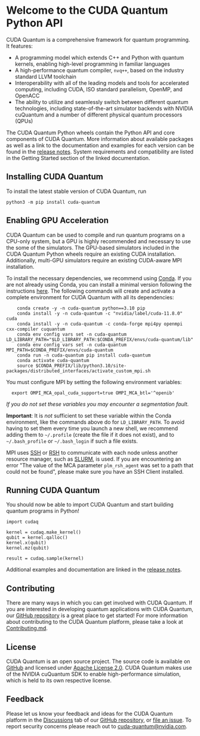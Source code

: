 # Welcome to the CUDA Quantum Python API

CUDA Quantum is a comprehensive framework for quantum programming. It features:

- A programming model which extends C++ and Python with quantum kernels,
  enabling high-level programming in familiar languages
- A high-performance quantum compiler, `nvq++`, based on the industry standard
  LLVM toolchain
- Interoperability with all of the leading models and tools for accelerated
computing, including CUDA, ISO standard parallelism, OpenMP, and OpenACC
- The ability to utilize and seamlessly switch between different quantum
  technologies, including state-of-the-art simulator backends with NVIDIA
  cuQuantum and a number of different physical quantum processors (QPUs)

The CUDA Quantum Python wheels contain the Python API and core components of
CUDA Quantum. More information about available packages as well as a link to the
documentation and examples for each version can be found in the [release
notes][cudaq_docs_releases]. System requirements and compatibility are listed in
the Getting Started section of the linked documentation.

[cudaq_docs_releases]:
    https://nvidia.github.io/cuda-quantum/latest/releases.html

## Installing CUDA Quantum

To install the latest stable version of CUDA Quantum, run

```console
python3 -m pip install cuda-quantum
```

## Enabling GPU Acceleration

CUDA Quantum can be used to compile and run quantum programs on a CPU-only
system, but a GPU is highly recommended and necessary to use the some of the
simulators. The GPU-based simulators included in the CUDA Quantum Python wheels
require an existing CUDA installation. Additionally, multi-GPU simulators
require an existing CUDA-aware MPI installation.

To install the necessary dependencies, we recommend using
[Conda](https://docs.conda.io/en/latest/). If you are not already using Conda,
you can install a minimal version following the instructions
[here](https://docs.conda.io/projects/miniconda/en/latest/index.html). The
following commands will create and activate a complete environment for CUDA
Quantum with all its dependencies:

[//]: # (Begin conda install)

```console
    conda create -y -n cuda-quantum python==3.10 pip
    conda install -y -n cuda-quantum -c "nvidia/label/cuda-11.8.0" cuda
    conda install -y -n cuda-quantum -c conda-forge mpi4py openmpi cxx-compiler cuquantum
    conda env config vars set -n cuda-quantum LD_LIBRARY_PATH="$LD_LIBRARY_PATH:$CONDA_PREFIX/envs/cuda-quantum/lib"
    conda env config vars set -n cuda-quantum MPI_PATH=$CONDA_PREFIX/envs/cuda-quantum
    conda run -n cuda-quantum pip install cuda-quantum
    conda activate cuda-quantum
    source $CONDA_PREFIX/lib/python3.10/site-packages/distributed_interfaces/activate_custom_mpi.sh
```

[//]: # (End conda install)

You must configure MPI by setting the following environment variables:

[//]: # (Begin ompi setup)

```console
  export OMPI_MCA_opal_cuda_support=true OMPI_MCA_btl='^openib'
```

[//]: # (End ompi setup)

*If you do not set these variables you may encounter a segmentation fault.*

**Important**: It is *not* sufficient to set these variable within the Conda
environment, like the commands above do for `LD_LIBRARY_PATH`. To avoid having
to set them every time you launch a new shell, we recommend adding them to
`~/.profile` (create the file if it does not exist), and to `~/.bash_profile` or
`~/.bash_login` if such a file exists.

MPI uses [SSH](https://en.wikipedia.org/wiki/Secure_Shell) or
[RSH](https://en.wikipedia.org/wiki/Remote_Shell) to communicate with each node
unless another resource manager, such as
[SLURM](https://slurm.schedmd.com/overview.html), is used. If you are
encountering an error "The value of the MCA parameter `plm_rsh_agent` was set to
a path that could not be found", please make sure you have an SSH Client
installed.

## Running CUDA Quantum

You should now be able to import CUDA Quantum and start building quantum
programs in Python!

```console
import cudaq

kernel = cudaq.make_kernel()
qubit = kernel.qalloc()
kernel.x(qubit)
kernel.mz(qubit)

result = cudaq.sample(kernel)
```

Additional examples and documentation are linked in the [release
notes][cudaq_docs_releases].

## Contributing

There are many ways in which you can get involved with CUDA Quantum. If you are
interested in developing quantum applications with CUDA Quantum, our [GitHub
repository][github_link] is a great place to get started! For more information
about contributing to the CUDA Quantum platform, please take a look at
[Contributing.md](https://github.com/NVIDIA/cuda-quantum/blob/main/Contributing.md).

## License

CUDA Quantum is an open source project. The source code is available on
[GitHub][github_link] and licensed under [Apache License
2.0](https://github.com/NVIDIA/cuda-quantum/blob/main/LICENSE). CUDA Quantum
makes use of the NVIDIA cuQuantum SDK to enable high-performance simulation,
which is held to its own respective license.

[github_link]: https://github.com/NVIDIA/cuda-quantum/

## Feedback

Please let us know your feedback and ideas for the CUDA Quantum platform in the
[Discussions][discussions] tab of our [GitHub repository][github_repo], or [file
an issue][cuda_quantum_issues]. To report security concerns please reach out to
[cuda-quantum@nvidia.com](mailto:cuda-quantum@nvidia.com).

[discussions]: https://github.com/NVIDIA/cuda-quantum/discussions
[cuda_quantum_issues]: https://github.com/NVIDIA/cuda-quantum/issues
[github_repo]: https://github.com/NVIDIA/cuda-quantum
